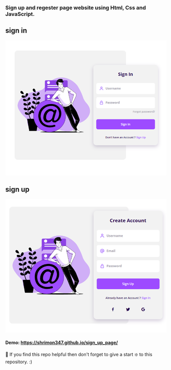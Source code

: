 ### Sign up and regester page website using Html, Css and JavaScript.

## sign in
![E-commerce website](https://github.com/shrimon347/sign_up_page/blob/main/first.PNG?raw=true)

## sign up
![E-commerce website](https://github.com/shrimon347/sign_up_page/blob/main/Capture.PNG?raw=true)


#### Demo: https://shrimon347.github.io/sign_up_page/



🙏 If you find this repo helpful then don't forget to give a start ❇️  to this repository. :)
